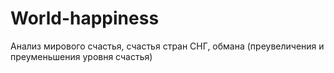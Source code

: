 # World-happiness
Анализ мирового счастья, счастья стран СНГ, обмана (преувеличения и преуменьшения уровня счастья)
